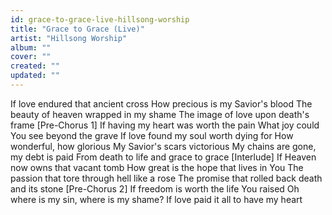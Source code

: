 ```yaml
---
id: grace-to-grace-live-hillsong-worship
title: "Grace to Grace (Live)"
artist: "Hillsong Worship"
album: ""
cover: ""
created: ""
updated: ""
---
```


If love endured that ancient cross
How precious is my Savior's blood
The beauty of heaven wrapped in my shame
The image of love upon death's frame
[Pre-Chorus 1]
If having my heart was worth the pain
What joy could You see beyond the grave
If love found my soul worth dying for
How wonderful, how glorious
My Savior's scars victorious
My chains are gone, my debt is paid
From death to life and grace to grace
[Interlude]
If Heaven now owns that vacant tomb
How great is the hope that lives in You
The passion that tore through hell like a rose
The promise that rolled back death and its stone
[Pre-Chorus 2]
If freedom is worth the life You raised
Oh where is my sin, where is my shame?
If love paid it all to have my heart